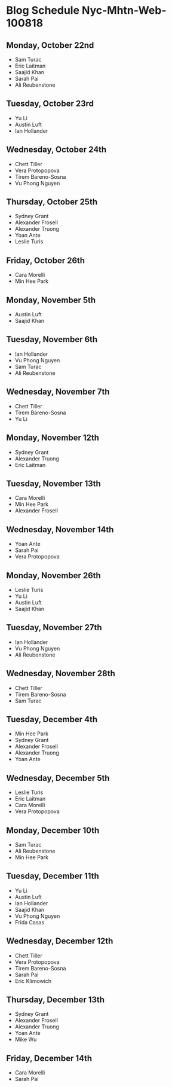 # Blog Schedule Nyc-Mhtn-Web-100818

## Monday, October 22nd
* Sam Turac
* Eric Laitman
* Saajid Khan
* Sarah Pai
* Ali Reubenstone

## Tuesday, October 23rd
* Yu Li
* Austin Luft
* Ian Hollander

## Wednesday, October 24th
* Chett Tiller
* Vera Protopopova
* Tirem Bareno-Sosna
* Vu Phong Nguyen

## Thursday, October 25th
* Sydney Grant
* Alexander Frosell
* Alexander Truong
* Yoan Ante
* Leslie Turis

## Friday, October 26th
* Cara Morelli
* Min Hee Park

## Monday, November 5th
* Austin Luft
* Saajid Khan

## Tuesday, November 6th
* Ian Hollander
* Vu Phong Nguyen
* Sam Turac
* Ali Reubenstone

## Wednesday, November 7th
* Chett Tiller
* Tirem Bareno-Sosna
* Yu Li

## Monday, November 12th
* Sydney Grant
* Alexander Truong
* Eric Laitman

## Tuesday, November 13th
* Cara Morelli
* Min Hee Park
* Alexander Frosell

## Wednesday, November 14th
* Yoan Ante
* Sarah Pai
* Vera Protopopova

## Monday, November 26th
* Leslie Turis
* Yu Li
* Austin Luft
* Saajid Khan

## Tuesday, November 27th
* Ian Hollander
* Vu Phong Nguyen
* Ali Reubenstone

## Wednesday, November 28th
* Chett Tiller
* Tirem Bareno-Sosna
* Sam Turac

## Tuesday, December 4th
* Min Hee Park
* Sydney Grant
* Alexander Frosell
* Alexander Truong
* Yoan Ante

## Wednesday, December 5th
* Leslie Turis
* Eric Laitman
* Cara Morelli
* Vera Protopopova

## Monday, December 10th
* Sam Turac
* Ali Reubenstone
* Min Hee Park

## Tuesday, December 11th
* Yu Li
* Austin Luft
* Ian Hollander
* Saajid Khan
* Vu Phong Nguyen
* Frida Casas

## Wednesday, December 12th
* Chett Tiller
* Vera Protopopova
* Tirem Bareno-Sosna
* Sarah Pai
* Eric Klimowich

## Thursday, December 13th
* Sydney Grant
* Alexander Frosell
* Alexander Truong
* Yoan Ante
* Mike Wu

## Friday, December 14th
* Cara Morelli
* Sarah Pai
